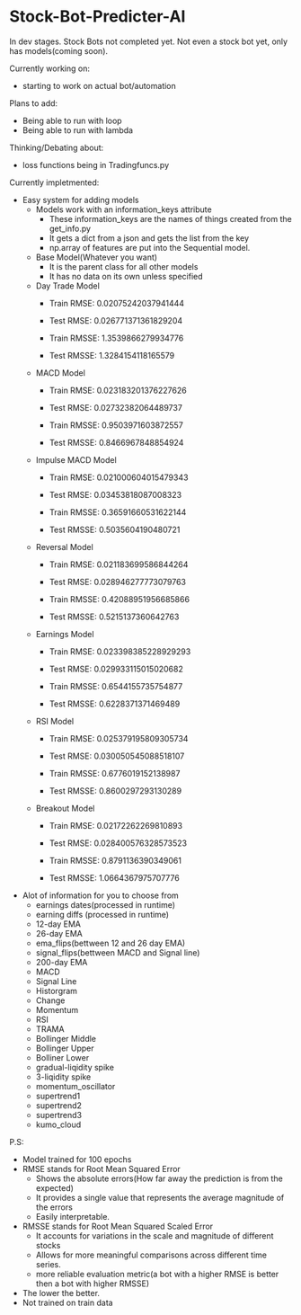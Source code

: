 # Stock-Bot-Predicter-AI

In dev stages. Stock Bots not completed yet.
Not even a stock bot yet, only has models(coming soon).


Currently working on:
  - starting to work on actual bot/automation

Plans to add:
  - Being able to run with loop
  - Being able to run with lambda

Thinking/Debating about:
  - loss functions being in Tradingfuncs.py


Currently impletmented:
  + Easy system for adding models
    - Models work with an information_keys attribute
      + These information_keys are the names of things created from the get_info.py
      + It gets a dict from a json and gets the list from the key
      + np.array of features are put into the Sequential model.
    - Base Model(Whatever you want)
      + It is the parent class for all other models
      + It has no data on its own unless specified
    - Day Trade Model 
      + Train RMSE: 0.02075242037941444
      + Test RMSE: 0.026771371361829204

      + Train RMSSE: 1.3539866279934776
      + Test RMSSE: 1.3284154118165579
    - MACD Model
      + Train RMSE: 0.023183201376227626
      + Test RMSE: 0.02732382064489737

      + Train RMSSE: 0.9503971603872557
      + Test RMSSE: 0.8466967848854924
    - Impulse MACD Model
      + Train RMSE: 0.021000604015479343
      + Test RMSE: 0.03453818087008323

      + Train RMSSE: 0.36591660531622144
      + Test RMSSE: 0.5035604190480721
    - Reversal Model
      + Train RMSE: 0.021183699586844264
      + Test RMSE: 0.028946277773079763

      + Train RMSSE: 0.42088951956685866
      + Test RMSSE: 0.5215137360642763
    - Earnings Model
      + Train RMSE: 0.023398385228929293
      + Test RMSE: 0.029933115015020682

      + Train RMSSE: 0.6544155735754877
      + Test RMSSE: 0.6228371371469489
    - RSI Model
      + Train RMSE: 0.025379195809305734
      + Test RMSE: 0.030050545088518107

      + Train RMSSE: 0.6776019152138987
      + Test RMSSE: 0.8600297293130289
    - Breakout Model
      + Train RMSE: 0.02172262269810893
      + Test RMSE: 0.028400576328573523

      + Train RMSSE: 0.8791136390349061
      + Test RMSSE: 1.0664367975707776
  + Alot of information for you to choose from
    - earnings dates(processed in runtime)
    - earning diffs
    (processed in runtime)
    - 12-day EMA
    - 26-day EMA
    - ema_flips(bettween 12 and 26 day EMA)
    - signal_flips(bettween MACD and Signal line)
    - 200-day EMA
    - MACD
    - Signal Line
    - Historgram
    - Change
    - Momentum
    - RSI
    - TRAMA
    - Bollinger Middle
    - Bollinger Upper
    - Bolliner Lower
    - gradual-liqidity spike
    - 3-liqidity spike
    - momentum_oscillator
    - supertrend1
    - supertrend2
    - supertrend3
    - kumo_cloud

P.S:
  + Model trained for 100 epochs
  + RMSE stands for Root Mean Squared Error
    - Shows the absolute errors(How far away the prediction is from the expected)
    - It provides a single value that represents the average magnitude of the errors
    - Easily interpretable.
  + RMSSE stands for Root Mean Squared Scaled Error
    - It accounts for variations in the scale and magnitude of different stocks
    - Allows for more meaningful comparisons across different time series.
    - more reliable evaluation metric(a bot with a higher RMSE is better then a bot with higher RMSSE)
  + The lower the better.
  + Not trained on train data
